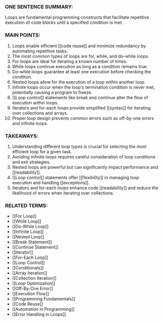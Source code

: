 ### ONE SENTENCE SUMMARY:
Loops are fundamental programming constructs that facilitate repetitive execution of code blocks until a specified condition is met.

### MAIN POINTS:
1. Loops enable efficient [[code reuse]] and minimize redundancy by automating repetitive tasks.
2. The most common types of loops are for, while, and do-while loops.
3. For loops are ideal for iterating a known number of times.
4. While loops continue execution as long as a condition remains true.
5. Do-while loops guarantee at least one execution before checking the condition.
6. Nested loops allow for the execution of a loop within another loop.
7. Infinite loops occur when the loop's termination condition is never met, potentially causing a program to freeze.
8. [[Loop control]] statements like break and continue alter the flow of execution within loops.
9. Iterators and for-each loops provide simplified [[syntax]] for iterating over collections and arrays.
10. Proper loop design prevents common errors such as off-by-one errors and infinite loops.

### TAKEAWAYS:
1. Understanding different loop types is crucial for selecting the most efficient loop for a given task.
2. Avoiding infinite loops requires careful consideration of loop conditions and exit strategies.
3. Nested loops are powerful but can significantly impact performance and [[readability]].
4. [[Loop control]] statements offer [[flexibility]] in managing loop execution and handling [[exceptions]].
5. Iterators and for-each loops enhance code [[readability]] and reduce the likelihood of errors when iterating over collections.

### RELATED TERMS:
- [[For Loop]]
- [[While Loop]]
- [[Do-While Loop]]
- [[Infinite Loop]]
- [[Nested Loop]]
- [[Break Statement]]
- [[Continue Statement]]
- [[Iterator]]
- [[For-Each Loop]]
- [[Loop Control]]
- [[Conditionals]]
- [[Array Iteration]]
- [[Collection Iteration]]
- [[Loop Optimization]]
- [[Off-By-One Error]]
- [[Execution Flow]]
- [[Programming Fundamentals]]
- [[Code Reuse]]
- [[Automation in Programming]]
- [[Error Handling in Loops]]